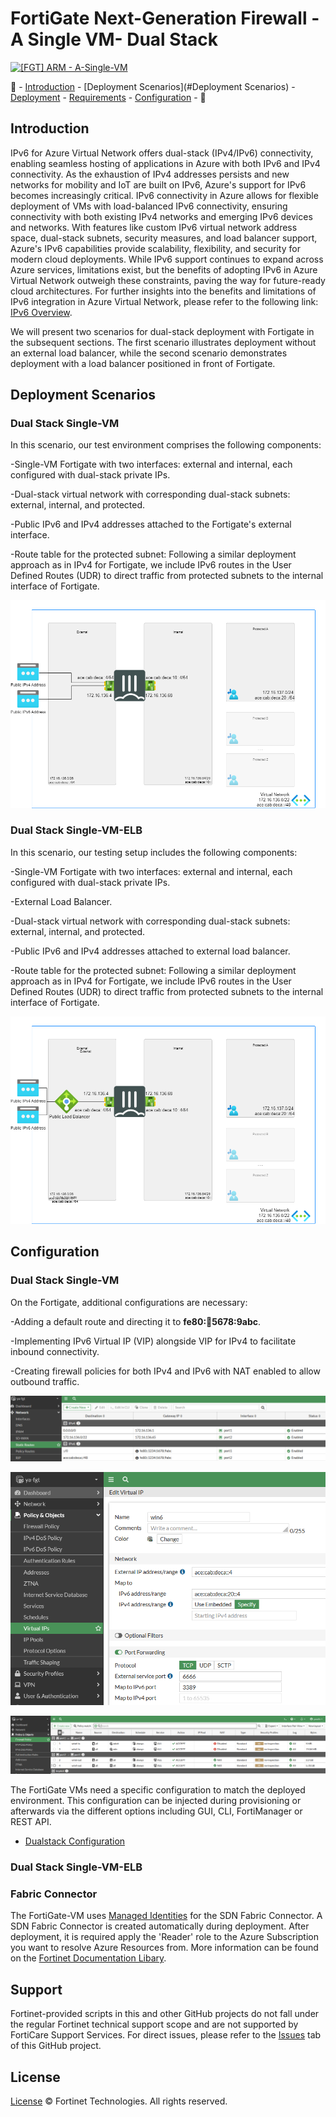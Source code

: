 # FortiGate Next-Generation Firewall - A Single VM- Dual Stack

[![[FGT] ARM - A-Single-VM](https://github.com/40net-cloud/fortinet-azure-solutions/actions/workflows/fgt-arm-a-single-vm.yml/badge.svg)](https://github.com/40net-cloud/fortinet-azure-solutions/actions/workflows/fgt-arm-a-single-vm.yml) 

:wave: - [Introduction](#introduction) - [Deployment Scenarios](#Deployment Scenarios) - [Deployment](#deployment) - [Requirements](#requirements-and-limitations) - [Configuration](#configuration) - :wave:

## Introduction

IPv6 for Azure Virtual Network offers dual-stack (IPv4/IPv6) connectivity, enabling seamless hosting of applications in Azure with both IPv6 and IPv4 connectivity.
As the exhaustion of IPv4 addresses persists and new networks for mobility and IoT are built on IPv6, Azure's support for IPv6 becomes increasingly critical.
IPv6 connectivity in Azure allows for flexible deployment of VMs with load-balanced IPv6 connectivity, ensuring connectivity with both existing IPv4 networks and emerging IPv6 devices and networks. 
With features like custom IPv6 virtual network address space, dual-stack subnets, security measures, and load balancer support, Azure's IPv6 capabilities provide scalability, flexibility, and security for modern cloud deployments. 
While IPv6 support continues to expand across Azure services, limitations exist, but the benefits of adopting IPv6 in Azure Virtual Network outweigh these constraints, paving the way for future-ready cloud architectures.
For further insights into the benefits and limitations of IPv6 integration in Azure Virtual Network, please refer to the following link: [IPv6 Overview](https://learn.microsoft.com/en-us/azure/virtual-network/ip-services/ipv6-overview).

We will present two scenarios for dual-stack deployment with Fortigate in the subsequent sections. The first scenario illustrates deployment without an external load balancer, while the second scenario demonstrates deployment with a load balancer positioned in front of Fortigate.

## Deployment Scenarios 

### Dual Stack Single-VM

In this scenario, our test environment comprises the following components:

-Single-VM Fortigate with two interfaces: external and internal, each configured with dual-stack private IPs.

-Dual-stack virtual network with corresponding dual-stack subnets: external, internal, and protected.

-Public IPv6 and IPv4 addresses attached to the Fortigate's external interface.

-Route table for the protected subnet: Following a similar deployment approach as in IPv4 for Fortigate, we include IPv6 routes in the User Defined Routes (UDR) to direct traffic from protected subnets to the internal interface of Fortigate.

![FGT-Single-VM-DualStack Design](images/fgt-single-vm-dualstack.png)


### Dual Stack Single-VM-ELB

In this scenario, our testing setup includes the following components:

-Single-VM Fortigate with two interfaces: external and internal, each configured with dual-stack private IPs.

-External Load Balancer.

-Dual-stack virtual network with corresponding dual-stack subnets: external, internal, and protected.

-Public IPv6 and IPv4 addresses attached to external load balancer.

-Route table for the protected subnet: Following a similar deployment approach as in IPv4 for Fortigate, we include IPv6 routes in the User Defined Routes (UDR) to direct traffic from protected subnets to the internal interface of Fortigate.

![FGT-Single-VM-DualStack-ELB Design](images/fgt-single-vm-dualstack-elb.png)


## Configuration

### Dual Stack Single-VM

On the Fortigate, additional configurations are necessary:

-Adding a default route and directing it to **fe80::1234:5678:9abc**.

-Implementing IPv6 Virtual IP (VIP) alongside VIP for IPv4 to facilitate inbound connectivity.

-Creating firewall policies for both IPv4 and IPv6 with NAT enabled to allow outbound traffic.

![static-routes](images/static-routes.PNG)

![ipv6-vip](images/ipv6-vip.PNG)

![firewall-policies](images/firewall-policies.PNG)

The FortiGate VMs need a specific configuration to match the deployed environment. This configuration can be injected during provisioning or afterwards via the different options including GUI, CLI, FortiManager or REST API.

- [Dualstack Configuration](doc/config-dualstack.md)

### Dual Stack Single-VM-ELB

### Fabric Connector

The FortiGate-VM uses [Managed Identities](https://docs.microsoft.com/en-us/azure/active-directory/managed-identities-azure-resources/) for the SDN Fabric Connector. A SDN Fabric Connector is created automatically during deployment. After deployment, it is required apply the 'Reader' role to the Azure Subscription you want to resolve Azure Resources from. More information can be found on the [Fortinet Documentation Libary](https://docs.fortinet.com/document/fortigate-public-cloud/7.2.0/azure-administration-guide/236610/configuring-an-sdn-connector-using-a-managed-identity).

## Support

Fortinet-provided scripts in this and other GitHub projects do not fall under the regular Fortinet technical support scope and are not supported by FortiCare Support Services.
For direct issues, please refer to the [Issues](https://github.com/40net-cloud/fortinet-azure-solutions/issues) tab of this GitHub project.

## License

[License](/../../blob/main/LICENSE) © Fortinet Technologies. All rights reserved.

